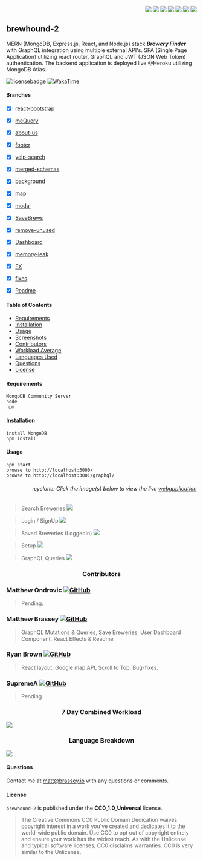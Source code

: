<p align="right">
    <img src="https://img.shields.io/badge/javascript-E0A800" />
    <img src="https://img.shields.io/badge/mongoDB-E0A800" />
    <img src="https://img.shields.io/badge/express-E0A800" />
    <img src="https://img.shields.io/badge/react-E0A800" />
    <img src="https://img.shields.io/badge/node-E0A800" />
    <img src="https://img.shields.io/badge/graphQL-E0A800" />
    <img src="https://img.shields.io/badge/apollo-E0A800" />
</p>

## brewhound-2

MERN (MongoDB, Express.js, React, and Node.js) stack <strong>_Brewery Finder_</strong> with GraphQL integration using multiple external API's. SPA (Single Page Application) utilizing react router, GraphQL and JWT (JSON Web Token) authentication. The backend application is deployed live @Heroku utilizing MongoDB Atlas.

[![licensebadge](https://img.shields.io/badge/license-CC0_1.0_Universal-blue)](https://github.com/MBrassey/brewhound-2/blob/main/LICENSE)
[![WakaTime](https://wakatime.com/badge/github/MBrassey/brewhound-2.svg)](https://wakatime.com/@532855a8-3081-4600-a53d-4262beb65d14/projects/tplurruwdi?start=2021-01-10&end=2021-01-21)

#### Branches

- [x] [react-bootstrap](https://github.com/MBrassey/brewhound-2/commits/feature/react-bootstrap)
- [x] [meQuery](https://github.com/MBrassey/brewhound-2/commits/feature/meQuery)
- [x] [about-us](https://github.com/MBrassey/brewhound-2/commits/about-us)
- [x] [footer](https://github.com/MBrassey/brewhound-2/commits/footer)
- [x] [yelp-search](https://github.com/MBrassey/brewhound-2/commits/feature/yelp-search)
- [x] [merged-schemas](https://github.com/MBrassey/brewhound-2/commits/feature/merged-schemas)
- [x] [background](https://github.com/MBrassey/brewhound-2/commits/feature/background)
- [x] [map](https://github.com/MBrassey/brewhound-2/tree/map/test)
- [x] [modal](https://github.com/MBrassey/brewhound-2/commits/modal/test)
- [x] [SaveBrews](https://github.com/MBrassey/brewhound-2/tree/feature/SaveBrews)
- [x] [remove-unused](https://github.com/MBrassey/brewhound-2/commits/remove-unused)
- [x] [Dashboard](https://github.com/MBrassey/brewhound-2/commits/map/dashboard)
- [x] [memory-leak](https://github.com/MBrassey/brewhound-2/commits/bug/memory-leak)
- [x] [FX](https://github.com/MBrassey/brewhound-2/commits/feature/FX)
- [x] [fixes](https://github.com/MBrassey/brewhound-2/commits/saved/fixes)
- [x] [Readme](https://github.com/MBrassey/brewhound-2/commits/feature/Readme)


#### Table of Contents

* [Requirements](#Requirements)
* [Installation](#Installation)
* [Usage](#Usage)
* [Screenshots](#Screenshots)
* [Contributors](#Contributors)
* [Workload Average](#Workload)
* [Languages Used](#Languages)
* [Questions](#Questions)
* [License](#License)

#### Requirements

    MongoDB Community Server
    node
    npm

#### Installation

    install MongoDB
    npm install

#### Usage

    npm start
    browse to http://localhost:3000/
    browse to http://localhost:3001/graphql/

<h6><p align="right">:cyclone: Click the image(s) below to view the live <a id="Screenshots" href="https://powerful-woodland-87834.herokuapp.com/">webapplication</a></p></h6>

> Search Breweries
> [<img src="./img/Preview.jpg">](https://powerful-woodland-87834.herokuapp.com/)

> Login / SignUp
> [<img src="./img/Preview2.jpg">](https://powerful-woodland-87834.herokuapp.com/)

> Saved Breweries (LoggedIn)
> [<img src="./img/Preview3.jpg">](https://powerful-woodland-87834.herokuapp.com/)

> Setup
> [<img src="./img/Setup.gif">](https://powerful-woodland-87834.herokuapp.com/)

> GraphQL Queries
> [<img src="./img/GraphQL.gif">](https://powerful-woodland-87834.herokuapp.com/)

<h3><p align="center">Contributors</p></h3>

### Matthew Ondrovic [![GitHub](./img/github.png)](https://github.com/mondrovic)

> Pending.
### Matthew Brassey [![GitHub](./img/github.png)](https://github.com/MBrassey)

> GraphQL Mutations & Queries, Save Breweries, User Dashboard Component, React Effects & Readme.
### Ryan Brown [![GitHub](./img/github.png)](https://github.com/ryanabrown14)

> React layout, Google map API, Scroll to Top, Bug-fixes.
### SupremeA [![GitHub](./img/github.png)](https://github.com/Astra97)

> Pending.

<h3><p align="center" id="Workload">7 Day Combined Workload</p></h3>

[<img src="./img/Workload.svg">](https://wakatime.com/@532855a8-3081-4600-a53d-4262beb65d14/projects/tplurruwdi?start=2021-01-10&end=2021-01-21)

<h3><p align="center" id="Languages">Language Breakdown</p></h3>

[<img src="./img/Languages.svg">](https://wakatime.com/@532855a8-3081-4600-a53d-4262beb65d14/projects/tplurruwdi?start=2021-01-10&end=2021-01-21)

#### Questions

Contact me at [matt@brassey.io](mailto:matt@brassey.io) with any questions or comments.

#### License

`brewhound-2` is published under the **CC0_1.0_Universal** license.

> The Creative Commons CC0 Public Domain Dedication waives copyright interest in a work you've created and dedicates it to the world-wide public domain. Use CC0 to opt out of copyright entirely and ensure your work has the widest reach. As with the Unlicense and typical software licenses, CC0 disclaims warranties. CC0 is very similar to the Unlicense.

